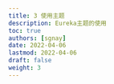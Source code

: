 ```yaml
---
title: 3 使用主题
description: Eureka主题的使用
toc: true
authors: [sgnay]
date: 2022-04-06
lastmod: 2022-04-06
draft: false
weight: 3
---
```

